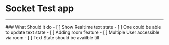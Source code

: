 # Socket Test app
<hr>
### What Should it do
- [ ] Show Realtime text state 
- [ ] One could be able to update text state
- [ ] Adding room feature
- [ ] Multiple User accessible via room
- [ ] Text State should be availble till